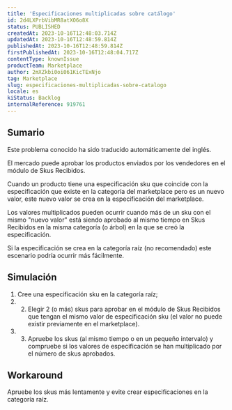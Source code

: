 ```yaml
---
title: 'Especificaciones multiplicadas sobre catálogo'
id: 2d4LXPrbVibMR8atXO6o8X
status: PUBLISHED
createdAt: 2023-10-16T12:48:03.714Z
updatedAt: 2023-10-16T12:48:59.814Z
publishedAt: 2023-10-16T12:48:59.814Z
firstPublishedAt: 2023-10-16T12:48:04.717Z
contentType: knownIssue
productTeam: Marketplace
author: 2mXZkbi0oi061KicTExNjo
tag: Marketplace
slug: especificaciones-multiplicadas-sobre-catalogo
locale: es
kiStatus: Backlog
internalReference: 919761
---
```


## Sumario

<div class="alert alert-info">
  <p>Este problema conocido ha sido traducido automáticamente del inglés.</p>
</div>


El mercado puede aprobar los productos enviados por los vendedores en el módulo de Skus Recibidos.

Cuando un producto tiene una especificación sku que coincide con la especificación que existe en la categoría del marketplace pero es un nuevo valor, este nuevo valor se crea en la especificación del marketplace.

Los valores multiplicados pueden ocurrir cuando más de un sku con el mismo "nuevo valor" está siendo aprobado al mismo tiempo en Skus Recibidos en la misma categoría (o árbol) en la que se creó la especificación.

Si la especificación se crea en la categoría raíz (no recomendado) este escenario podría ocurrir más fácilmente.



## Simulación



1. Cree una especificación sku en la categoría raíz;
2. 2. Elegir 2 (o más) skus para aprobar en el módulo de Skus Recibidos que tengan el mismo valor de especificación sku (el valor no puede existir previamente en el marketplace).
3. 3. Apruebe los skus (al mismo tiempo o en un pequeño intervalo) y compruebe si los valores de especificación se han multiplicado por el número de skus aprobados.



## Workaround


Apruebe los skus más lentamente y evite crear especificaciones en la categoría raíz.





